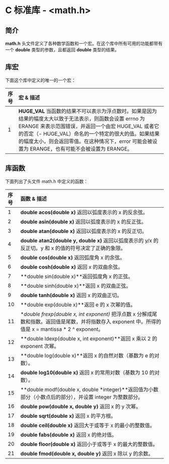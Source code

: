 # C 标准库 - <math.h>

## 简介

**math.h** 头文件定义了各种数学函数和一个宏。在这个库中所有可用的功能都带有一个 **double** 类型的参数，且都返回 **double** 类型的结果。

## 库宏

下面这个库中定义的唯一的一个宏：

| 序号 | 宏 & 描述                                                    |
| :--- | :----------------------------------------------------------- |
| 1    | **HUGE_VAL** 当函数的结果不可以表示为浮点数时。如果是因为结果的幅度太大以致于无法表示，则函数会设置 errno 为 ERANGE 来表示范围错误，并返回一个由宏 HUGE_VAL 或者它的否定（- HUGE_VAL）命名的一个特定的很大的值。如果结果的幅度太小，则会返回零值。在这种情况下，error 可能会被设置为 ERANGE，也有可能不会被设置为 ERANGE。 |

## 库函数

下面列出了头文件 math.h 中定义的函数：

| 序号 | 函数 & 描述                                                  |
| :--- | :----------------------------------------------------------- |
| 1    | **double acos(double x)** 返回以弧度表示的 x 的反余弦。 |
| 2    | **double asin(double x)** 返回以弧度表示的 x 的反正弦。 |
| 3    |**double atan(double x)** 返回以弧度表示的 x 的反正切。 |
| 4    | **double atan2(double y, double x)** 返回以弧度表示的 y/x 的反正切。y 和 x 的值的符号决定了正确的象限。 |
| 5    | **double cos(double x)** 返回弧度角 x 的余弦。 |
| 6    | **double cosh(double x)** 返回 x 的双曲余弦。 |
| 7    | **double sin(double x)**返回弧度角 x 的正弦。 |
| 8    | **double sinh(double x)**返回 x 的双曲正弦。 |
| 9    | **double tanh(double x)** 返回 x 的双曲正切。 |
| 10   | **double exp(double x)**返回 e 的 x 次幂的值。 |
| 11   | **double frexp(double x, int *exponent)** 把浮点数 x 分解成尾数和指数。返回值是尾数，并将指数存入 exponent 中。所得的值是 x = mantissa * 2 ^ exponent。 |
| 12   | **double ldexp(double x, int exponent)**返回 x 乘以 2 的 exponent 次幂。 |
| 13   | **double log(double x)**返回 x 的自然对数（基数为 e 的对数）。 |
| 14   | **double log10(double x)** 返回 x 的常用对数（基数为 10 的对数）。 |
| 15   | **double modf(double x, double *integer)**返回值为小数部分（小数点后的部分），并设置 integer 为整数部分。 |
| 16   | **double pow(double x, double y)** 返回 x 的 y 次幂。 |
| 17   | **double sqrt(double x)** 返回 x 的平方根。 |
| 18   | **double ceil(double x)** 返回大于或等于 x 的最小的整数值。 |
| 19   | **double fabs(double x)** 返回 x 的绝对值。 |
| 20   | **double floor(double x)** 返回小于或等于 x 的最大的整数值。 |
| 21   | **double fmod(double x, double y)** 返回 x 除以 y 的余数。 |
